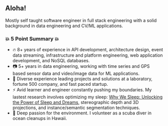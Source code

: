 ## Aloha!

Mostly self taught software engineer in full stack engineering with a solid background in data engineering and CV/ML applications.

### 💥 5 Point Summary 💥

- 🔥 8+ years of experience in API development, architecture design, event data streaming, infrastructure and platform engineering, web application development, and NoSQL databases.
- 📷 5+ years in data engineering, working with time series and GPS based sensor data and video/image data for ML applications.
- 👯 Diverse experience leading projects and solutions at a laboratory, fortune 500 company, and fast paced startup.
- ⚡ Avid learner and engineer constantly pushing my boundaries. My lastest research involves optimizing my sleep: [Why We Sleep: Unlocking the Power of Sleep and Dreams](https://www.amazon.com/Why-We-Sleep-Unlocking-Dreams/dp/1501144316), stereographic depth and 3D projections, and instance/semantic segmentation techniques.
- 🌱 Deep passion for the environment. I volunteer as a scuba diver in ocean cleanups in Hawaii.

<!--
**jackmead515/jackmead515** is a ✨ _special_ ✨ repository because its `README.md` (this file) appears on your GitHub profile.

Here are some ideas to get you started:

- 🔭 I’m currently working on ...
- 🌱 I’m currently learning ...
- 👯 I’m looking to collaborate on ...
- 🤔 I’m looking for help with ...
- 💬 Ask me about ...
- 📫 How to reach me: ...
- 😄 Pronouns: ...
- ⚡ Fun fact: ...
-->
